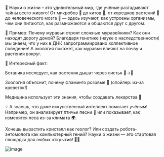 🔬 Науки о жизни – это удивительный мир, где учёные разгадывают тайны всего живого! От микробов 🦠 до китов 🐋, от корешков растений 🌱 до человеческого мозга 🧠 — здесь изучают, как устроены организмы, чем они питаются, как размножаются и общаются друг с другом.

🐜 Пример: Почему муравьи строят сложные муравейники? Как они находят дорогу домой? Благодаря генетике (науке о наследственности) мы знаем, что у них в ДНК запрограммировано коллективное поведение! А экология покажет, как муравьи влияют на почву и растения вокруг.

🌿 Интересный факт:

Ботаника исследует, как растения дышат через листья 🌿→💨

Зоология объяснит, почему фламинго розовые 🦩 (спойлер: из-за креветок!)

Медицина использует эти знания, чтобы создавать лекарства 💊

💡 А знаешь, что даже искусственный интеллект помогает учёным! Например, он анализирует птичьи песни 🎵 или показывает, как изменятся леса из-за климата 🌍.

Хочешь вырастить кристалл как геолог? Или создать робота-энтомолога как компьютерный гений? Науки о жизни — это стартовая площадка для любых открытий! 🚀✨

![image](https://github.com/user-attachments/assets/662cf0de-0a3a-4596-980b-633942acb404)

